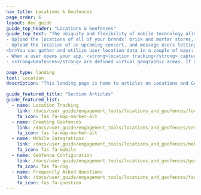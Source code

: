 ```yaml
---
nav_title: Locations & Geofences
page_order: 6
layout: dev_guide
guide_top_header: "Locations & Geofences"
guide_top_text: "The ubiquity and flexibility of mobile technology allows marketers, product managers, and growth teams to reach their users everywhere, blurring the lines between digital and real-world experiences. With Braze, you can create and enhance relationships with your users based upon their location in the real world, unlocking a powerful set of deeply connected interactions:<br><br>
- Upload the locations of all of your brands' brick and mortar stores, and send push notifications to loyal users notifying them of in-store promotions if they pass nearby. <br> 
- Upload the location of an upcoming concert, and message users letting them know where to register when they reach the venue. Then, follow up with a thank you message an hour after they depart. <br>
<br>You can gather and utilize user location data in a couple of ways: <br><br>
- When a user opens your app, <strong>location tracking</strong> captures their most recent locations using GPS location data. This allows you to see where your users have been and segment this data.<br>
- <strong>Geofences</strong> are defined virtual geographic areas. If a user has enabled background location tracking, you can use geofences to trigger campaigns in real-time when a user is in a geofence. Geofences are only available in select Braze packages. For access, please reach out to your Braze representative."

page_type: landing
tool: Location
description: "This landing page is home to articles on Locations and Geofences. Here you can find resources on location tracking, creating geofences, mobile integrations, and more."

guide_featured_title: "Section Articles"
guide_featured_list:
  - name: Location Tracking
    link: /docs/user_guide/engagement_tools/locations_and_geofences/location_tracking
    fa_icon: fas fa-map-marker-alt
  - name: Creating Geofences
    link: /docs/user_guide/engagement_tools/locations_and_geofences/creating_geofences/
    fa_icon: fas fa-map-marker-alt
  - name: Mobile Integrations
    link: /docs/user_guide/engagement_tools/locations_and_geofences/mobile_integrations/
    fa_icon: fas fa-mobile
  - name: Geofence Configuration
    link: /docs/user_guide/engagement_tools/locations_and_geofences/geofence_configuration/
    fa_icon: fas fa-cog
  - name: Frequently Asked Questions
    link: /docs/user_guide/engagement_tools/locations_and_geofences/faqs/
    fa_icon: fas fa-question
---
```


